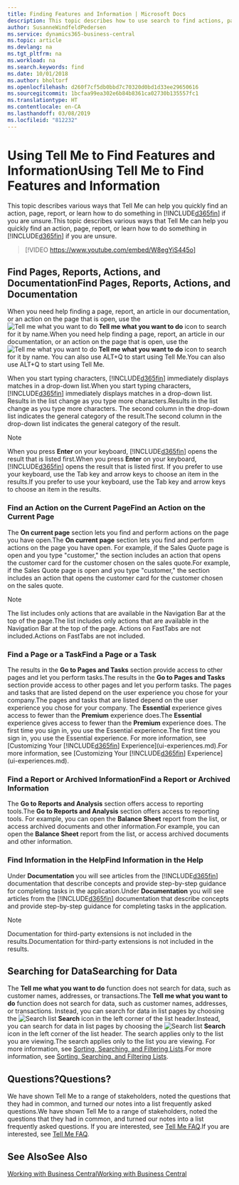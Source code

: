 ```yaml
---
title: Finding Features and Information | Microsoft Docs
description: This topic describes how to use search to find actions, pages, reports, documentation, and data.
author: SusanneWindfeldPedersen
ms.service: dynamics365-business-central
ms.topic: article
ms.devlang: na
ms.tgt_pltfrm: na
ms.workload: na
ms.search.keywords: find
ms.date: 10/01/2018
ms.author: bholtorf
ms.openlocfilehash: d260f7cf5db0bbd7c70320d0bd1d33ee29650616
ms.sourcegitcommit: 1bcfaa99ea302e6b84b8361ca02730b135557fc1
ms.translationtype: HT
ms.contentlocale: en-CA
ms.lasthandoff: 03/08/2019
ms.locfileid: "812232"
---
```

# <a name="using-tell-me-to-find-features-and-information"></a><span data-ttu-id="886c1-103">Using Tell Me to Find Features and Information</span><span class="sxs-lookup"><span data-stu-id="886c1-103">Using Tell Me to Find Features and Information</span></span>  
<span data-ttu-id="886c1-104">This topic describes various ways that Tell Me can help you quickly find an action, page, report, or learn how to do something in [!INCLUDE[d365fin](includes/d365fin_md.md)] if you are unsure.</span><span class="sxs-lookup"><span data-stu-id="886c1-104">This topic describes various ways that Tell Me can help you quickly find an action, page, report, or learn how to do something in [!INCLUDE[d365fin](includes/d365fin_md.md)] if you are unsure.</span></span>  

> [!VIDEO https://www.youtube.com/embed/W8egYiS445o]

## <a name="find-pages-reports-actions-and-documentation"></a><span data-ttu-id="886c1-105">Find Pages, Reports, Actions, and Documentation</span><span class="sxs-lookup"><span data-stu-id="886c1-105">Find Pages, Reports, Actions, and Documentation</span></span> 
<span data-ttu-id="886c1-106">When you need help finding a page, report, an article in our documentation, or an action on the page that is open, use the ![Tell me what you want to do](media/ui-search/search.png "Search for Page or Report") **Tell me what you want to do** icon to search for it by name.</span><span class="sxs-lookup"><span data-stu-id="886c1-106">When you need help finding a page, report, an article in our documentation, or an action on the page that is open, use the ![Tell me what you want to do](media/ui-search/search.png "Search for Page or Report") **Tell me what you want to do** icon to search for it by name.</span></span> <span data-ttu-id="886c1-107">You can also use ALT+Q to start using Tell Me.</span><span class="sxs-lookup"><span data-stu-id="886c1-107">You can also use ALT+Q to start using Tell Me.</span></span>

<span data-ttu-id="886c1-108">When you start typing characters, [!INCLUDE[d365fin](includes/d365fin_md.md)] immediately displays matches in a drop-down list.</span><span class="sxs-lookup"><span data-stu-id="886c1-108">When you start typing characters, [!INCLUDE[d365fin](includes/d365fin_md.md)] immediately displays matches in a drop-down list.</span></span> <span data-ttu-id="886c1-109">Results in the list change as you type more characters.</span><span class="sxs-lookup"><span data-stu-id="886c1-109">Results in the list change as you type more characters.</span></span> <span data-ttu-id="886c1-110">The second column in the drop-down list indicates the general category of the result.</span><span class="sxs-lookup"><span data-stu-id="886c1-110">The second column in the drop-down list indicates the general category of the result.</span></span>   

> [!NOTE]  
>   <span data-ttu-id="886c1-111">When you press **Enter** on your keyboard, [!INCLUDE[d365fin](includes/d365fin_md.md)] opens the result that is listed first.</span><span class="sxs-lookup"><span data-stu-id="886c1-111">When you press **Enter** on your keyboard, [!INCLUDE[d365fin](includes/d365fin_md.md)] opens the result that is listed first.</span></span> <span data-ttu-id="886c1-112">If you prefer to use your keyboard, use the Tab key and arrow keys to choose an item in the results.</span><span class="sxs-lookup"><span data-stu-id="886c1-112">If you prefer to use your keyboard, use the Tab key and arrow keys to choose an item in the results.</span></span>

### <a name="find-an-action-on-the-current-page"></a><span data-ttu-id="886c1-113">Find an Action on the Current Page</span><span class="sxs-lookup"><span data-stu-id="886c1-113">Find an Action on the Current Page</span></span>
<span data-ttu-id="886c1-114">The **On current page** section lets you find and perform actions on the page you have open.</span><span class="sxs-lookup"><span data-stu-id="886c1-114">The **On current page** section lets you find and perform actions on the page you have open.</span></span> <span data-ttu-id="886c1-115">For example, if the Sales Quote page is open and you type "customer," the section includes an action that opens the customer card for the customer chosen on the sales quote.</span><span class="sxs-lookup"><span data-stu-id="886c1-115">For example, if the Sales Quote page is open and you type "customer," the section includes an action that opens the customer card for the customer chosen on the sales quote.</span></span> 

> [!NOTE]  
>   <span data-ttu-id="886c1-116">The list includes only actions that are available in the Navigation Bar at the top of the page.</span><span class="sxs-lookup"><span data-stu-id="886c1-116">The list includes only actions that are available in the Navigation Bar at the top of the page.</span></span> <span data-ttu-id="886c1-117">Actions on FastTabs are not included.</span><span class="sxs-lookup"><span data-stu-id="886c1-117">Actions on FastTabs are not included.</span></span>  

### <a name="find-a-page-or-a-task"></a><span data-ttu-id="886c1-118">Find a Page or a Task</span><span class="sxs-lookup"><span data-stu-id="886c1-118">Find a Page or a Task</span></span>
<span data-ttu-id="886c1-119">The results in the **Go to Pages and Tasks** section provide access to other pages and let you perform tasks.</span><span class="sxs-lookup"><span data-stu-id="886c1-119">The results in the **Go to Pages and Tasks** section provide access to other pages and let you perform tasks.</span></span> <span data-ttu-id="886c1-120">The pages and tasks that are listed depend on the user experience you chose for your company.</span><span class="sxs-lookup"><span data-stu-id="886c1-120">The pages and tasks that are listed depend on the user experience you chose for your company.</span></span> <span data-ttu-id="886c1-121">The **Essential** experience gives access to fewer than the **Premium** experience does.</span><span class="sxs-lookup"><span data-stu-id="886c1-121">The **Essential** experience gives access to fewer than the **Premium** experience does.</span></span> <span data-ttu-id="886c1-122">The first time you sign in, you use the Essential experience.</span><span class="sxs-lookup"><span data-stu-id="886c1-122">The first time you sign in, you use the Essential experience.</span></span> <span data-ttu-id="886c1-123">For more information, see [Customizing Your [!INCLUDE[d365fin](includes/d365fin_md.md)] Experience](ui-experiences.md).</span><span class="sxs-lookup"><span data-stu-id="886c1-123">For more information, see [Customizing Your [!INCLUDE[d365fin](includes/d365fin_md.md)] Experience](ui-experiences.md).</span></span>

### <a name="find-a-report-or-archived-information"></a><span data-ttu-id="886c1-124">Find a Report or Archived Information</span><span class="sxs-lookup"><span data-stu-id="886c1-124">Find a Report or Archived Information</span></span>
<span data-ttu-id="886c1-125">The **Go to Reports and Analysis** section offers access to reporting tools.</span><span class="sxs-lookup"><span data-stu-id="886c1-125">The **Go to Reports and Analysis** section offers access to reporting tools.</span></span> <span data-ttu-id="886c1-126">For example, you can open the **Balance Sheet** report from the list, or access archived documents and other information.</span><span class="sxs-lookup"><span data-stu-id="886c1-126">For example, you can open the **Balance Sheet** report from the list, or access archived documents and other information.</span></span>  

### <a name="find-information-in-the-help"></a><span data-ttu-id="886c1-127">Find Information in the Help</span><span class="sxs-lookup"><span data-stu-id="886c1-127">Find Information in the Help</span></span>
<span data-ttu-id="886c1-128">Under **Documentation** you will see articles from the [!INCLUDE[d365fin](includes/d365fin_md.md)] documentation that describe concepts and provide step-by-step guidance for completing tasks in the application.</span><span class="sxs-lookup"><span data-stu-id="886c1-128">Under **Documentation** you will see articles from the [!INCLUDE[d365fin](includes/d365fin_md.md)] documentation that describe concepts and provide step-by-step guidance for completing tasks in the application.</span></span>    

> [!NOTE]  
>   <span data-ttu-id="886c1-129">Documentation for third-party extensions is not included in the results.</span><span class="sxs-lookup"><span data-stu-id="886c1-129">Documentation for third-party extensions is not included in the results.</span></span> 

## <a name="searching-for-data"></a><span data-ttu-id="886c1-130">Searching for Data</span><span class="sxs-lookup"><span data-stu-id="886c1-130">Searching for Data</span></span>
<span data-ttu-id="886c1-131">The **Tell me what you want to do** function does not search for data, such as customer names, addresses, or transactions.</span><span class="sxs-lookup"><span data-stu-id="886c1-131">The **Tell me what you want to do** function does not search for data, such as customer names, addresses, or transactions.</span></span> <span data-ttu-id="886c1-132">Instead, you can search for data in list pages by choosing the ![Search list](media/ui-search/search-list.png "Search list icon") **Search** icon in the left corner of the list header.</span><span class="sxs-lookup"><span data-stu-id="886c1-132">Instead, you can search for data in list pages by choosing the ![Search list](media/ui-search/search-list.png "Search list icon") **Search** icon in the left corner of the list header.</span></span> <span data-ttu-id="886c1-133">The search applies only to the list you are viewing.</span><span class="sxs-lookup"><span data-stu-id="886c1-133">The search applies only to the list you are viewing.</span></span> <span data-ttu-id="886c1-134">For more information, see [Sorting, Searching, and Filtering Lists](ui-enter-criteria-filters.md).</span><span class="sxs-lookup"><span data-stu-id="886c1-134">For more information, see [Sorting, Searching, and Filtering Lists](ui-enter-criteria-filters.md).</span></span>

## <a name="questions"></a><span data-ttu-id="886c1-135">Questions?</span><span class="sxs-lookup"><span data-stu-id="886c1-135">Questions?</span></span>
<span data-ttu-id="886c1-136">We have shown Tell Me to a range of stakeholders, noted the questions that they had in common, and turned our notes into a list frequently asked questions.</span><span class="sxs-lookup"><span data-stu-id="886c1-136">We have shown Tell Me to a range of stakeholders, noted the questions that they had in common, and turned our notes into a list frequently asked questions.</span></span> <span data-ttu-id="886c1-137">If you are interested, see [Tell Me FAQ](ui-search-faq.md).</span><span class="sxs-lookup"><span data-stu-id="886c1-137">If you are interested, see [Tell Me FAQ](ui-search-faq.md).</span></span>

## <a name="see-also"></a><span data-ttu-id="886c1-138">See Also</span><span class="sxs-lookup"><span data-stu-id="886c1-138">See Also</span></span>
[<span data-ttu-id="886c1-139">Working with Business Central</span><span class="sxs-lookup"><span data-stu-id="886c1-139">Working with Business Central</span></span>](ui-work-product.md)